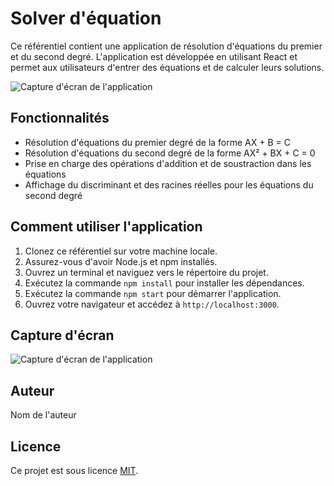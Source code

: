 # Solver d'équation 

Ce référentiel contient une application de résolution d'équations du premier et du second degré. L'application est développée en utilisant React et permet aux utilisateurs d'entrer des équations et de calculer leurs solutions.

![Capture d'écran de l'application](screenshot.png)

## Fonctionnalités

- Résolution d'équations du premier degré de la forme AX + B = C
- Résolution d'équations du second degré de la forme AX² + BX + C = 0
- Prise en charge des opérations d'addition et de soustraction dans les équations
- Affichage du discriminant et des racines réelles pour les équations du second degré

## Comment utiliser l'application

1. Clonez ce référentiel sur votre machine locale.
2. Assurez-vous d'avoir Node.js et npm installés.
3. Ouvrez un terminal et naviguez vers le répertoire du projet.
4. Exécutez la commande `npm install` pour installer les dépendances.
5. Exécutez la commande `npm start` pour démarrer l'application.
6. Ouvrez votre navigateur et accédez à `http://localhost:3000`.

## Capture d'écran

![Capture d'écran de l'application](screenshot.png)

## Auteur

Nom de l'auteur

## Licence

Ce projet est sous licence [MIT](LICENSE).
